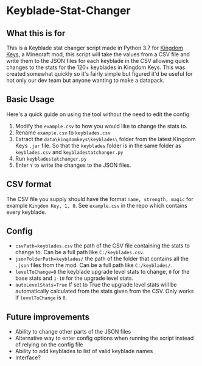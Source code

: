 # Keyblade-Stat-Changer
## What this is for

This is a Keyblade stat changer script made in Python 3.7 for [Kingdom Keys](https://github.com/Wehavecookies56/Kingdom-Keys), a Minecraft mod, this script will take the values from a CSV file and write them to the JSON files for each keyblade in the CSV allowing quick changes to the stats for the 120+ keyblades in Kingdom Keys. This was created somewhat quickly so it's fairly simple but figured it'd be useful for not only our dev team but anyone wanting to make a datapack.

## Basic Usage
Here's a quick guide on using the tool without the need to edit the config

1. Modify the `example.csv` to how you would like to change the stats to.
2. Rename `example.csv` to `keyblades.csv`
3. Extract the `data\kingdomkeys\keyblades\` folder from the latest Kingdom Keys `.jar` file. So that the `keyblades` folder is in the same folder as `keyblades.csv` and `keybladestatchanger.py`
4. Run `keybladestatchanger.py`
5. Enter `Y` to write the changes to the JSON files.

## CSV format

The CSV file you supply should have the format `name, strength, magic` for example `Kingdom Key, 1, 0`.
See `example.csv` in the repo which contains every keyblade.

## Config

- `csvPath=keyblades.csv` the path of the CSV file containing the stats to change to. Can be a full path like `C:/keyblades.csv`.
- `jsonFolderPath=keyblades/` the path of the folder that contains all the `.json` files from the mod. Can be a full path like `C:/keyblades/`.
- `levelToChange=0` the keyblade upgrade level stats to change, `0` for the base stats and `1-10` for the upgrade level stats.
- `autoLevelStats=True` If set to True the upgrade level stats will be automatically calculated from the stats given from the CSV. Only works if `levelToChange` is `0`.

## Future improvements

- Ability to change other parts of the JSON files
- Alternative way to enter config options when running the script instead of relying on the config file
- Ability to add keyblades to list of valid keyblade names
- Interface?
